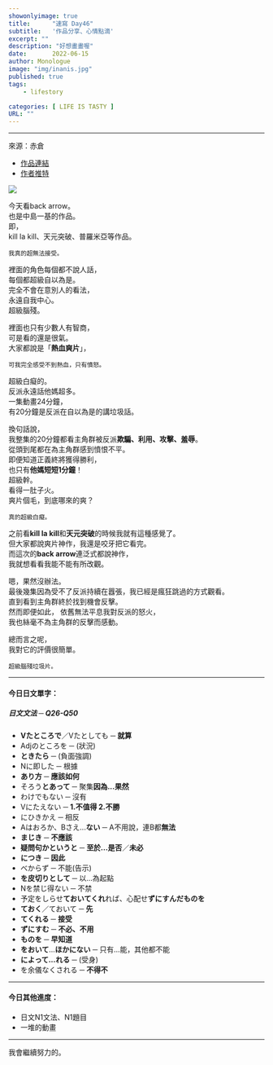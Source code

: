 ```yaml
---
showonlyimage: true
title:      "速寫 Day46"
subtitle:   '作品分享、心情點滴'
excerpt: ""
description: "好想畫畫喔"
date:       2022-06-15
author: Monologue    
image: "img/inanis.jpg"
published: true 
tags:
    - lifestory

categories: [ LIFE IS TASTY ]
URL: ""
---
```

***

來源：赤倉
* [作品連結](https://www.pixiv.net/artworks/98322323)  
* [作者推特](https://twitter.com/akakura1341)  
  
![](/blog/sketch/d46-1.jpg)
  
今天看back arrow。  
也是中島一基的作品。  
即，  
kill la kill、天元突破、普羅米亞等作品。  
  
`我真的超無法接受。`  
  
裡面的角色每個都不說人話，  
每個都超級自以為是。  
完全不會在意別人的看法，  
永遠自我中心。  
超級腦殘。  
  
裡面也只有少數人有智商，  
可是看的還是很氣。  
大家都說是「**熱血爽片**」，  
  
`可我完全感受不到熱血，只有憤怒。`  
  
超級白癡的。  
反派永遠話他媽超多。  
一集動畫24分鐘，  
有20分鐘是反派在自以為是的講垃圾話。  
  
換句話說，  
我整集的20分鐘都看主角群被反派**欺騙、利用、攻擊、羞辱**。  
從頭到尾都在為主角群感到憤恨不平。  
即便知道正義終將獲得勝利，  
也只有**他媽短短1分鐘**！  
超級幹。  
看得一肚子火。  
爽片個毛，到底哪來的爽？  
  
`真的超級白癡。`  
  
之前看**kill la kill**和**天元突破**的時候我就有這種感覺了。  
但大家都說爽片神作，我還是咬牙把它看完。  
而這次的**back arrow**連泛式都說神作，  
我就想看看我能不能有所改觀。  
  
嗯，果然沒辦法。  
最後幾集因為受不了反派持續在囂張，我已經是瘋狂跳過的方式觀看。  
直到看到主角群終於找到機會反擊。  
然而即便如此，
依舊無法平息我對反派的怒火，  
我也絲毫不為主角群的反擊而感動。  
  
總而言之呢，  
我對它的評價很簡單。  
  
`超級腦殘垃圾片。`  
  
***
#### 今日日文單字：  
##### 日文文法 ─ Q26-Q50
* **Vたところで**／Vたとしても ─ **就算**
* Adjのところを ─ (狀況)
* **ときたら** ─ (負面強調)
* Nに即した ─ 根據
* **あり方** ─ **應該如何**
* そろう**とあって** ─ 聚集**因為...果然**
* わけでもない ─ 沒有
* Vにたえない ─ **1.不值得 2.不勝**
* にひきかえ ─ 相反
* Aはおろか、Bさえ...**ない** ─ A不用說，連B都**無法**
* **まじき** ─ **不應該**
* **疑問句かというと** ─ **至於...是否**／**未必**
* **につき** ─ **因此**
* べからず ─ 不能(告示)
* **を皮切りとして** ─ 以...為起點
* Nを禁じ得ない ─ 不禁
* 予定をしらせ**ておいてくれ**れば、心配せ**ずにすんだものを**
* **ておく**／ておいて ─ **先**
* **てくれる** ─ **接受**
* **ずにすむ** ─ **不必、不用**
* **ものを** ─ **早知道**
* **をおいて**...**ほかにない** ─ 只有...能，其他都不能
* **によって...れる** ─ (受身)
* を余儀なくされる ─ **不得不**

***
#### 今日其他進度：  
* 日文N1文法、N1題目  
* 一堆的動畫
  
***

我會繼續努力的。
<!--more-->
